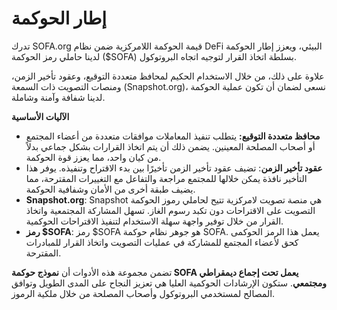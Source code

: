 # إطار الحوكمة

تدرك SOFA.org قيمة الحوكمة اللامركزية ضمن نظام DeFi البيئي، ويعزز إطار الحوكمة لدينا حاملي رمز الحوكمة ($SOFA) بسلطة اتخاذ القرار لتوجيه اتجاه البروتوكول.

علاوة على ذلك، من خلال الاستخدام الحكيم لمحافظ متعددة التوقيع، وعقود تأخير الزمن، ومنصات التصويت ذات السمعة (Snapshot.org)، نسعى لضمان أن تكون عملية الحوكمة لدينا شفافة وآمنة وشاملة.

**الآليات الأساسية**

- **محافظ متعددة التوقيع:** يتطلب تنفيذ المعاملات موافقات متعددة من أعضاء المجتمع أو أصحاب المصلحة المعينين. يضمن ذلك أن يتم اتخاذ القرارات بشكل جماعي بدلاً من كيان واحد، مما يعزز قوة الحوكمة.
- **عقود تأخير الزمن**: تضيف عقود تأخير الزمن تأخيرًا بين بدء الاقتراح وتنفيذه. يوفر هذا التأخير نافذة يمكن خلالها للمجتمع مراجعة والتفاعل مع التغييرات المقترحة، مما يضيف طبقة أخرى من الأمان وشفافية الحوكمة.
- **Snapshot.org**: Snapshot هي منصة تصويت لامركزية تتيح لحاملي رموز الحوكمة التصويت على الاقتراحات دون تكبد رسوم الغاز. تسهل المشاركة المجتمعية واتخاذ القرار من خلال توفير واجهة سهلة الاستخدام لتنفيذ الاقتراحات الحوكمية.
- **رمز $SOFA**: رمز $SOFA هو جوهر نظام حوكمة SOFA. يعمل هذا الرمز الحوكمى كحق لأعضاء المجتمع للمشاركة في عمليات التصويت واتخاذ القرار للمبادرات المقترحة.

تضمن مجموعة هذه الأدوات أن **نموذج حوكمة SOFA يعمل تحت إجماع ديمقراطي ومجتمعي**. ستكون الإرشادات الحوكمية العليا هي تعزيز النجاح على المدى الطويل وتوافق المصالح لمستخدمي البروتوكول وأصحاب المصلحة من خلال ملكية الرموز.